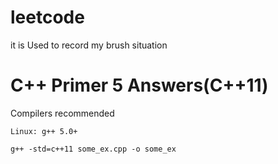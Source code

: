 # leetcode
it is Used to record my brush situation
# C++ Primer 5 Answers(C++11)
Compilers recommended

    Linux: g++ 5.0+

    g++ -std=c++11 some_ex.cpp -o some_ex

